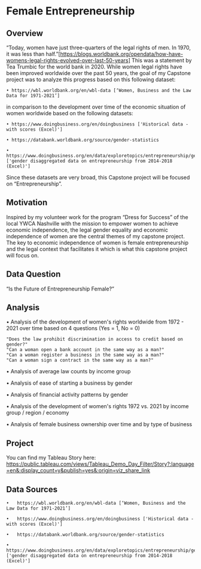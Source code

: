 # Female Entrepreneurship

## Overview

“Today, women have just three-quarters of the legal rights of men. In 1970, it was less than half.”[https://blogs.worldbank.org/opendata/how-have-womens-legal-rights-evolved-over-last-50-years] This was a statement by Tea Trumbic for the world bank in 2020. While women legal rights have been improved worldwide over the past 50 years, the goal of my Capstone project was to analyze this progress based on this following dataset: 

```
• https://wbl.worldbank.org/en/wbl-data [‘Women, Business and the Law Data for 1971-2021’] 
```

in comparison to the development over time of the economic situation of women worldwide based on the following datasets:

```
• https://www.doingbusiness.org/en/doingbusiness ['Historical data - with scores (Excel)']

• https://databank.worldbank.org/source/gender-statistics

• https://www.doingbusiness.org/en/data/exploretopics/entrepreneurship/gender ['gender disaggregated data on entrepreneurship from 2014-2018 (Excel)']
```

Since these datasets are very broad, this Capstone project will be focused on “Entrepreneurship”. 

## Motivation

Inspired by my volunteer work for the program “Dress for Success” of the local YWCA Nashville with the mission to empower women to achieve economic independence, the legal gender equality and economic independence of women are the central themes of my capstone project. The key to economic independence of women is female entrepreneurship and the legal context that facilitates it which is what this capstone project will focus on.


## Data Question

“Is the Future of Entrepreneurship Female?”

## Analysis

• Analysis of the development of women's rights worldwide from 1972 - 2021 over time based on 4 questions (Yes = 1, No = 0)

```
"Does the law prohibit discrimination in access to credit based on gender?"
"Can a woman open a bank account in the same way as a man?"        
"Can a woman register a business in the same way as a man?"        
"Can a woman sign a contract in the same way as a man?"        
```

• Analysis of average law counts by income group

• Analysis of ease of starting a business by gender 

• Analysis of financial activity patterns by gender

• Analysis of the development of women's rights 1972 vs. 2021 by income group / region / economy

• Analysis of female business ownership over time and by type of business 

## Project

You can find my Tableau Story here: https://public.tableau.com/views/Tableau_Demo_Day_Filter/Story?:language=en&:display_count=y&publish=yes&:origin=viz_share_link

## Data Sources
```
•	https://wbl.worldbank.org/en/wbl-data [‘Women, Business and the Law Data for 1971-2021’]

•	https://www.doingbusiness.org/en/doingbusiness ['Historical data - with scores (Excel)']

•	https://databank.worldbank.org/source/gender-statistics 

•	https://www.doingbusiness.org/en/data/exploretopics/entrepreneurship/gender ['gender disaggregated data on entrepreneurship from 2014-2018 (Excel)']
```

